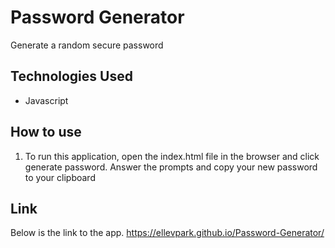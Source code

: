 # Password Generator
Generate a random secure password

## Technologies Used

<ul>
<li>Javascript</li>
</ul>

## How to use

<ol>
<li>To run this application, open the index.html file in the browser and click generate password. Answer the prompts and copy your new password to your clipboard</li>
</ol>

## Link

Below is the link to the app.
https://ellevpark.github.io/Password-Generator/
